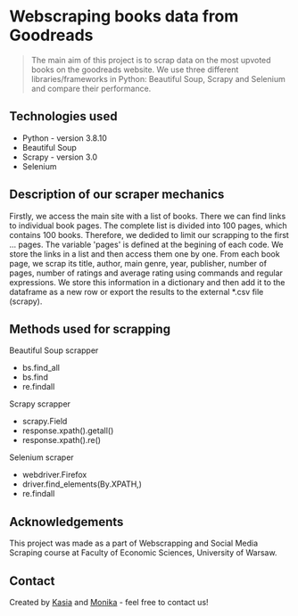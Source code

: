 # Webscraping books data from Goodreads
> The main aim of this project is to scrap data on the most upvoted books on the goodreads website. We use three different libraries/frameworks in Python: Beautiful Soup, Scrapy and Selenium and compare their performance.

## Technologies used
- Python - version 3.8.10
- Beautiful Soup
- Scrapy - version 3.0
- Selenium

## Description of our scraper mechanics

Firstly, we access the main site with a list of books. There we can find links to individual book pages. The complete list is divided into 100 pages, which contains 100 books. Therefore, we dedided to limit our scrapping to the first ... pages. The variable 'pages' is defined at the begining of each code. We store the links in a list and then access them one by one. From each book page, we scrap its title, author, main genre, year, publisher, number of pages, number of ratings and average rating using commands and regular expressions. We store this information in a dictionary and then add it to the dataframe as a new row or export the results to the external *.csv file (scrapy). 


## Methods used for scrapping

Beautiful Soup scrapper
- bs.find_all
- bs.find
- re.findall

Scrapy scrapper
- scrapy.Field
- response.xpath().getall()
- response.xpath().re()

Selenium scraper
- webdriver.Firefox
- driver.find_elements(By.XPATH,)
- re.findall


## Acknowledgements
This project was made as a part of Webscrapping and Social Media Scraping course at Faculty of Economic Sciences, University of Warsaw. 

## Contact
Created by [Kasia](mailto:https://www.katarzyna.jalbrzykowska@student.uw.edu.pl/) and [Monika](mailto:m.kaczan2@student.uw.edu.pl) - feel free to contact us!


